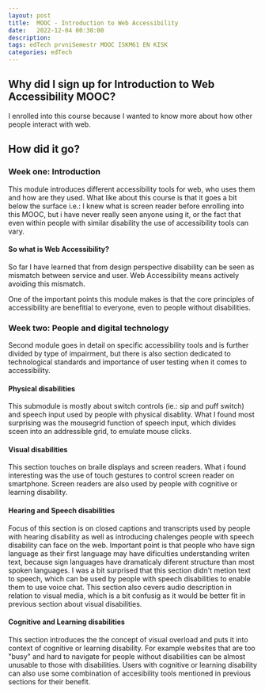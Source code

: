 ```yaml
---
layout: post
title:  MOOC - Introduction to Web Accessibility
date:   2022-12-04 00:30:00
description: 
tags: edTech prvniSemestr MOOC ISKM61 EN KISK
categories: edTech
---
```


## Why did I sign up for Introduction to Web Accessibility MOOC?

I enrolled into this course because I wanted to know more about how other people interact with web.

## How did it go?

### Week one: Introduction
This module introduces different accessibility tools for web, who uses them and how are they used. What like about this course is that it goes a bit below the surface i.e.: I knew what is screen reader before enrolling into this MOOC, but i have never really seen anyone using it, or the fact that even within people with similar disability the use of accessibility tools can vary. 

#### So what is Web Accessibility?
So far I have learned that from design perspective disability can be seen as mismatch between service and user. Web Accessibility means actively avoiding this mismatch.

One of the important points this module makes is that the core principles of accessibility are benefitial to everyone, even to people without disabilities.

### Week two: People and digital technology
Second module goes in detail on specific accessibility tools and is further divided by type of impairment, but there is also section dedicated to technological standards and importance of user testing when it comes to accessibility.

#### Physical disabilities
This submodule is mostly about switch controls (ie.: sip and puff switch) and speech input used by people with physical disablity. What I found most surprising was the mousegrid function of speech input, which divides sceen into an addressible grid, to emulate mouse clicks.

#### Visual disabilities
This section touches on braile displays and screen readers. What i found interesting was the use of touch gestures to control screen reader on smartphone. Screen readers are also used by people with cognitive or learning disability.

#### Hearing and Speech disabilities
Focus of this section is on closed captions and transcripts used by people with hearing disability as well as introducing chalenges people with speech disability can face on the web. Important point is that people who have sign language as their first language may have dificulties understanding writen text, because sign languages have dramaticaly diferent structure than most spoken languages. I was a bit surprised that this section didn't metion text to speech, which can be used by people with speech disabilities to enable them to use voice chat. This section also cevers audio description in relation to visual media, which is a bit confusig as it would be better fit in previous section about visual disabilities.

#### Cognitive and Learning disabilities 
This section introduces the the concept of visual overload and puts it into context of cognitive or learning disability. For example websites that are too "busy" and hard to navigate for people without disabilities can be almost unusable to those with disabilities. Users with cognitive or learning disability can also use some combination of accesibility tools mentioned in previous sections for their benefit.
